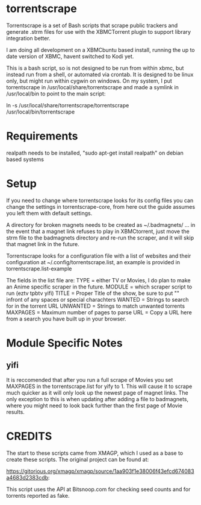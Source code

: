 torrentscrape
=============

Torrentscrape is a set of Bash scripts that scrape public trackers and 
generate .strm files for use with the XBMCTorrent plugin to support library 
integration better.

I am doing all development on a XBMCbuntu based install, running the up to date 
version of XBMC, havent switched to Kodi yet. 

This is a bash script, so is not designed to be run from within xbmc, but 
instead run from a shell, or automated via crontab. It is designed to be linux 
only, but might run within cygwin on windows. On my system, I put torrentscrape 
in /usr/local/share/torrentscrape and made a symlink in /usr/local/bin to point 
to the main script:

ln -s /usr/local/share/torrentscrape/torrentscrape /usr/local/bin/torrentscrape

Requirements
============

realpath needs to be installed, "sudo apt-get install realpath" on debian based
systems

Setup
=====

If you need to change where torrentscrape looks for its config files you can 
change the settings in torrentscrape-core, from here out the guide assumes you 
left them with default settings.

A directory for broken magnets needs to be created as ~/.badmagnets/ ... in 
the event that a magnet link refuses to play in XBMCtorrent, just move the 
strm file to the badmagnets directory and re-run the scraper, and it will skip 
that magnet link in the future.

Torrentscrape looks for a configuration file with a list of websites and their 
configuration at ~/.config/torrentscrape.list, an example is provided in 
torrentscrape.list-example

The fields in the list file are:
TYPE = either TV or Movies, I do plan to make an Anime specific scraper in the 
       future.
MODULE = which scraper script to run (eztv tpbtv yifi)
TITLE = Proper Title of the show, be sure to put "\" infront of any spaces or 
        special charachters
WANTED = Strings to search for in the torrent URL
UNWANTED = Strings to match unwanted torrents
MAXPAGES = Maximum number of pages to parse
URL = Copy a URL here from a search you have built up in your browser.


Module Specific Notes
=====================

yifi
----

It is reccomended that after you run a full scrape of Movies you set MAXPAGES 
in the torrentscrape.list for yify to 1. This will cause it to scrape much 
quicker as it will only look up the newest page of magnet links. The only 
exception to this is when updating after adding a file to badmagnets, where 
you might need to look back further than the first page of Movie results.


CREDITS
=======

The start to these scripts came from XMAGP, which I used as a base to create 
these scripts. The original project can be found at:

https://gitorious.org/xmagp/xmagp/source/1aa903f1e38006f43efcd674083a4683d2383cdb:

This script uses the API at Bitsnoop.com for checking seed counts and for torrents
reported as fake.

